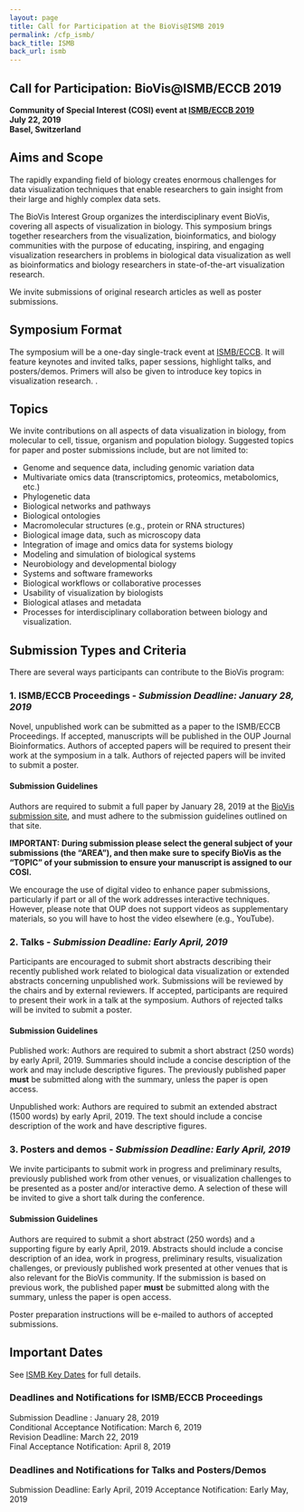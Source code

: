 ```yaml
---
layout: page
title: Call for Participation at the BioVis@ISMB 2019
permalink: /cfp_ismb/
back_title: ISMB
back_url: ismb
---
```


## Call for Participation: BioVis@ISMB/ECCB 2019
**Community of Special Interest (COSI) event at [ISMB/ECCB 2019](https://www.iscb.org/ismbeccb2019)**  
**July 22, 2019**  
**Basel, Switzerland**


## Aims and Scope

The rapidly expanding field of biology creates enormous challenges for data visualization techniques that enable researchers to gain insight from their large and highly complex data sets.

The BioVis Interest Group organizes the interdisciplinary event BioVis, covering all aspects of visualization in biology. This symposium brings together researchers from the visualization, bioinformatics, and biology communities with the purpose of educating, inspiring, and engaging visualization researchers in problems in biological data visualization as well as bioinformatics and biology researchers in state-of-the-art visualization research.

We invite submissions of original research articles as well as poster submissions.

## Symposium Format

The symposium will be a one-day single-track event at [ISMB/ECCB](https://www.iscb.org/ismbeccb2019). It will feature keynotes and invited talks, paper sessions, highlight talks, and posters/demos. Primers will also be given to introduce key topics in visualization research. . 

## Topics

We invite contributions on all aspects of data visualization in biology, from molecular to cell, tissue, organism and population biology. Suggested topics for paper and poster submissions include, but are not limited to:

 * Genome and sequence data, including genomic variation data
 * Multivariate omics data (transcriptomics, proteomics, metabolomics, etc.)
 * Phylogenetic data
 * Biological networks and pathways
 * Biological ontologies
 * Macromolecular structures (e.g., protein or RNA structures)
 * Biological image data, such as microscopy data
 * Integration of image and omics data for systems biology
 * Modeling and simulation of biological systems
 * Neurobiology and developmental biology
 * Systems and software frameworks
 * Biological workflows or collaborative processes
 * Usability of visualization by biologists
 * Biological atlases and metadata
 * Processes for interdisciplinary collaboration between biology and visualization.

## Submission Types and Criteria

There are several ways participants can contribute to the BioVis program:

### 1. ISMB/ECCB Proceedings - *Submission Deadline: January 28, 2019*

Novel, unpublished work can be submitted as a paper to the ISMB/ECCB Proceedings. If accepted, manuscripts will be published in the OUP Journal Bioinformatics. Authors of accepted papers will be required to present their work at the symposium in a talk. Authors of rejected papers will be invited to submit a poster. 

#### Submission Guidelines

Authors are required to submit a full paper by January 28, 2019 at the [BioVis submission site](https://www.iscb.org/ismbeccb2019-submit/proceedings), and must adhere to the submission guidelines outlined on that site.

**IMPORTANT: During submission please select the general subject of your submissions (the “AREA”), and then make sure to specify BioVis as the “TOPIC” of your submission to ensure your manuscript is assigned to our COSI.**

We encourage the use of digital video to enhance paper submissions, particularly if part or all of the work addresses interactive techniques. However, please note that OUP does not support videos as supplementary materials, so you will have to host the video elsewhere (e.g., YouTube).



### 2. Talks - *Submission Deadline: Early April, 2019*

Participants are encouraged to submit short abstracts describing their recently published work related to biological data visualization or extended abstracts concerning unpublished work.  Submissions will be reviewed by the chairs and by external reviewers. If accepted, participants are required to present their work in a talk at the symposium. Authors of rejected talks will be invited to submit a poster.

#### Submission Guidelines

Published work: Authors are required to submit a short abstract (250 words) by early April, 2019. Summaries should include a concise description of the work and may include descriptive figures. The previously published paper **must** be submitted along with the summary, unless the paper is open access.

Unpublished work: Authors are required to submit an extended abstract (1500 words) by early April, 2019. The text should include a concise description of the work and have descriptive figures. 

### 3. Posters and demos - *Submission Deadline: Early April, 2019*

We invite participants to submit work in progress and preliminary results, previously published work from other venues, or visualization challenges to be presented as a poster and/or interactive demo. A selection of these will be invited to give a short talk during the conference.

#### Submission Guidelines

Authors are required to submit a short abstract (250 words) and a supporting figure by early April, 2019. Abstracts should include a concise description of an idea, work in progress, preliminary results, visualization challenges, or previously published work presented at other venues that is also relevant for the BioVis community. If the submission is based on previous work, the published paper **must** be submitted along with the summary, unless the paper is open access.

Poster preparation instructions will be e-mailed to authors of accepted submissions.


## Important Dates

See [ISMB Key Dates](http://www.iscb.org/ismbeccb2019-keydates) for full details.

### Deadlines and Notifications for ISMB/ECCB Proceedings

Submission Deadline : January 28, 2019  
Conditional Acceptance Notification: March 6, 2019  
Revision Deadline: March 22, 2019  
Final Acceptance Notification: April 8, 2019  

### Deadlines and Notifications for Talks and Posters/Demos

Submission Deadline: Early April, 2019
Acceptance Notification: Early May, 2019
